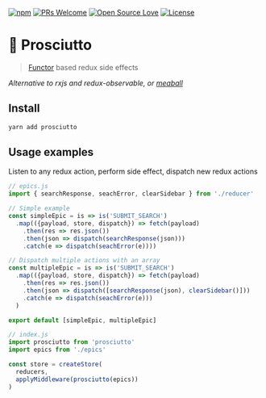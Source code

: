 [![npm](https://img.shields.io/npm/v/prosciutto.svg)](http://npm.im/prosciutto)
[![PRs Welcome](https://img.shields.io/badge/PRs-welcome-brightgreen.svg)](http://makeapullrequest.com)
[![Open Source Love](https://badges.frapsoft.com/os/v1/open-source.svg?v=103)](https://github.com/rametta/prosciutto/)
[![License](https://img.shields.io/badge/License-Apache%202.0-blue.svg)](https://opensource.org/licenses/Apache-2.0)

# 🥓 Prosciutto

> [Functor](https://en.wikipedia.org/wiki/Functor) based redux side effects

*Alternative to rxjs and redux-observable, or [meaball](https://www.npmjs.com/package/meatball)*

## Install
```sh
yarn add prosciutto
```

## Usage examples
Listen to any redux action, perform side effect, dispatch new redux actions
```js
// epics.js
import { searchResponse, seachError, clearSidebar } from './reducer'

// Simple example
const simpleEpic = is => is('SUBMIT_SEARCH')
  .map(({payload, store, dispatch}) => fetch(payload)
    .then(res => res.json())
    .then(json => dispatch(searchResponse(json)))
    .catch(e => dispatch(seachError(e))))

// Dispatch multiple actions with an array
const multipleEpic = is => is('SUBMIT_SEARCH')
  .map(({payload, store, dispatch}) => fetch(payload)
    .then(res => res.json())
    .then(json => dispatch([searchResponse(json), clearSidebar()]))
    .catch(e => dispatch(seachError(e)))
  )

export default [simpleEpic, multipleEpic]

// index.js
import prosciutto from 'prosciutto'
import epics from './epics'

const store = createStore(
  reducers,
  applyMiddleware(prosciutto(epics))
)
```